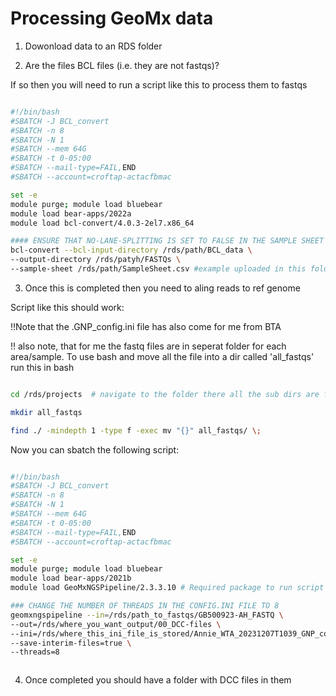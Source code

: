 # Processing GeoMx data

1. Dowonload data to an RDS folder

2. Are the files BCL files (i.e. they are not fastqs)?

If so then you will need to run a script like this to process them to fastqs


```bash

#!/bin/bash
#SBATCH -J BCL_convert			
#SBATCH -n 8                                          
#SBATCH -N 1                                           
#SBATCH --mem 64G                                    
#SBATCH -t 0-05:00                                     
#SBATCH --mail-type=FAIL,END                           
#SBATCH --account=croftap-actacfbmac       

set -e
module purge; module load bluebear 
module load bear-apps/2022a
module load bcl-convert/4.0.3-2el7.x86_64

#### ENSURE THAT NO-LANE-SPLITTING IS SET TO FALSE IN THE SAMPLE SHEET ####
bcl-convert --bcl-input-directory /rds/path/BCL_data \
--output-directory /rds/patyh/FASTQs \
--sample-sheet /rds/path/SampleSheet.csv #example uploaded in this folder

```




3. Once this is completed then you need to aling reads to ref genome

Script like this should work:


!!Note that the .GNP_config.ini file has also come for me from BTA


!! also note, that for me the fastq files are in seperat folder for each area/sample. To use bash and move all the file into a dir called 'all_fastqs' run this in bash


```bash

cd /rds/projects  # navigate to the folder there all the sub dirs are found with the fastq files

mkdir all_fastqs

find ./ -mindepth 1 -type f -exec mv "{}" all_fastqs/ \;

```


Now you can sbatch the following script:


```bash

#!/bin/bash
#SBATCH -J BCL_convert			
#SBATCH -n 8                                          
#SBATCH -N 1                                           
#SBATCH --mem 64G                                    
#SBATCH -t 0-05:00                                     
#SBATCH --mail-type=FAIL,END                           
#SBATCH --account=croftap-actacfbmac       

set -e
module purge; module load bluebear 
module load bear-apps/2021b
module load GeoMxNGSPipeline/2.3.3.10 # Required package to run script

### CHANGE THE NUMBER OF THREADS IN THE CONFIG.INI FILE TO 8
geomxngspipeline --in=/rds/path_to_fastqs/GB500923-AH_FASTQ \
--out=/rds/where_you_want_output/00_DCC-files \
--ini=/rds/where_this_ini_file_is_stored/Annie_WTA_20231207T1039_GNP_config.ini \  # example uploaded, need editing based on names of wells and 'scan widths' 
--save-interim-files=true \
--threads=8



```



4. Once completed you should have a folder with DCC files in them



